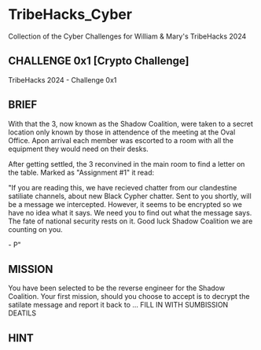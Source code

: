 # TribeHacks_Cyber
Collection of the Cyber Challenges for William &amp; Mary's TribeHacks 2024

## CHALLENGE 0x1 [Crypto Challenge]
TribeHacks 2024 - Challenge 0x1

## BRIEF
With that the 3, now known as the Shadow Coalition, were taken to a secret location only known by those in attendence of the meeting at the Oval Office. Apon arrival each member was escorted to a room with all the equipment they would need on their desks. 

After getting settled, the 3 reconvined in the main room to find a letter on the table. Marked as "Assignment #1" it read:

"If you are reading this, we have recieved chatter from our clandestine satiliate channels, about new Black Cypher chatter. Sent to you shortly, will be a message we intercepted. However, it seems to be encrypted so we have no idea what it says. We need you to find out what the message says. The fate of national security rests on it. Good luck Shadow Coalition we are counting on you.

\- P"

## MISSION
You have been selected to be the reverse engineer for the Shadow Coalition. Your first mission, should you choose to accept is to decrypt the satilate message and report it back to ... FILL IN WITH SUMBISSION DEATILS


## HINT
